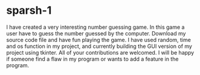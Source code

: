 # sparsh-1
I have created a very interesting number guessing game. In this game a user have to guess the number guessed by the computer. Download my source code file and have fun playing the game. I have used random, time and os function in my project, and currently building the GUI version of my project using tkinter. All of your contributions are welcomed. I will be happy if someone find a flaw in my program or wants to add a feature in the program.
